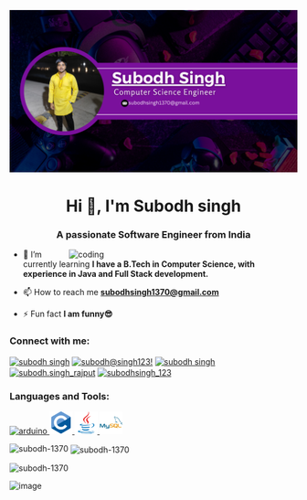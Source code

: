 ![logo](https://github.com/Subodh-1370/Subodh-1370/blob/main/Purple%20Modern%20Gaming%20Youtube%20Banner.png)
<h1 align="center">Hi 👋, I'm Subodh singh</h1>
<h3 align="center">A passionate Software Engineer from India</h3>
<img align="right" alt="coding" width="400" src="https://user-images.githubusercontent.com/55389276/140866485-8fb1c876-9a8f-4d6a-98dc-08c4981eaf70.gif">

- 🌱 I’m currently learning **I have a B.Tech in Computer Science, with experience in Java and Full Stack development.**

- 📫 How to reach me **subodhsingh1370@gmail.com**

- ⚡ Fun fact **I am funny😎**

<h3 align="left">Connect with me:</h3>
<p align="left">
<a href="https://linkedin.com/in/subodh singh" target="blank"><img align="center" src="https://raw.githubusercontent.com/rahuldkjain/github-profile-readme-generator/master/src/images/icons/Social/linked-in-alt.svg" alt="subodh singh" height="30" width="40" /></a>
<a href="https://kaggle.com/subodh@singh123!" target="blank"><img align="center" src="https://raw.githubusercontent.com/rahuldkjain/github-profile-readme-generator/master/src/images/icons/Social/kaggle.svg" alt="subodh@singh123!" height="30" width="40" /></a>
<a href="https://fb.com/subodh singh" target="blank"><img align="center" src="https://raw.githubusercontent.com/rahuldkjain/github-profile-readme-generator/master/src/images/icons/Social/facebook.svg" alt="subodh singh" height="30" width="40" /></a>
<a href="https://instagram.com/subodh.singh_rajput" target="blank"><img align="center" src="https://raw.githubusercontent.com/rahuldkjain/github-profile-readme-generator/master/src/images/icons/Social/instagram.svg" alt="subodh.singh_rajput" height="30" width="40" /></a>
<a href="https://www.leetcode.com/subodhsingh_123" target="blank"><img align="center" src="https://raw.githubusercontent.com/rahuldkjain/github-profile-readme-generator/master/src/images/icons/Social/leet-code.svg" alt="subodhsingh_123" height="30" width="40" /></a>
</p>

<h3 align="left">Languages and Tools:</h3>
<p align="left"> <a href="https://www.arduino.cc/" target="_blank" rel="noreferrer"> <img src="https://cdn.worldvectorlogo.com/logos/arduino-1.svg" alt="arduino" width="40" height="40"/> </a> <a href="https://www.cprogramming.com/" target="_blank" rel="noreferrer"> <img src="https://raw.githubusercontent.com/devicons/devicon/master/icons/c/c-original.svg" alt="c" width="40" height="40"/> </a> <a href="https://www.java.com" target="_blank" rel="noreferrer"> <img src="https://raw.githubusercontent.com/devicons/devicon/master/icons/java/java-original.svg" alt="java" width="40" height="40"/> </a> <a href="https://www.mysql.com/" target="_blank" rel="noreferrer"> <img src="https://raw.githubusercontent.com/devicons/devicon/master/icons/mysql/mysql-original-wordmark.svg" alt="mysql" width="40" height="40"/> </a> </p>

<p><img align="left" src="https://github-readme-stats.vercel.app/api/top-langs?username=subodh-1370&show_icons=true&locale=en&layout=compact" alt="subodh-1370" /></p>

<p>&nbsp;<img align="center" src="https://github-readme-stats.vercel.app/api?username=subodh-1370&show_icons=true&locale=en" alt="subodh-1370" /></p>

<p><img align="center" src="https://github-readme-streak-stats.herokuapp.com/?user=subodh-1370&" alt="subodh-1370" /></p>

![image](https://github.com/user-attachments/assets/7495c320-1cac-49f7-a88b-e1a71501ed4a)

<!--
**Subodh-1370/Subodh-1370** is a ✨ _special_ ✨ repository because its `README.md` (this file) appears on your GitHub profile.

Here are some ideas to get you started:

- 🔭 I’m currently working on ...
- 🌱 I’m currently learning ...
- 👯 I’m looking to collaborate on ...
- 🤔 I’m looking for help with ...
- 💬 Ask me about ...
- 📫 How to reach me: ...
- 😄 Pronouns: ...
- ⚡ Fun fact: ...
-->
